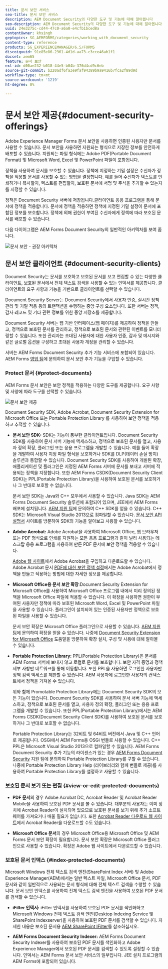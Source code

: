 ```yaml
---
title: 문서 보안 서비스
seo-title: 문서 보안 서비스
description: AEM Document Security의 다양한 도구 및 기능에 대해 알아봅니다
seo-description: AEM Document Security의 다양한 도구 및 기능에 대해 알아봅니다
uuid: 24e3275c-cd44-47c0-a6a0-e4cfb1bced8a
contentOwner: khsingh
geptopics: SG_AEMFORMS/categories/working_with_document_security
content-type: reference
products: SG_EXPERIENCEMANAGER/6.5/FORMS
discoiquuid: 91e85e86-2361-4d1d-aa73-c3cce46ab1f1
docset: aem65
feature: 문서 보안
exl-id: d00ae232-b018-44e5-b04b-376d4cd9c6eb
source-git-commit: b220adf6fa3e9faf94389b9a9416b7fca2f89d9d
workflow-type: tm+mt
source-wordcount: '1219'
ht-degree: 0%

---
```


# 문서 보안 제공{#document-security-offerings}

Adobe Experience Manager Forms 문서 보안을 사용하면 인증된 사용자만 문서를 사용할 수 있습니다. 문서 보안을 사용하면 지원되는 형식으로 저장한 정보를 안전하게 배포할 수 있습니다. 지원되는 파일 형식에는 Adobe PDF(Portable Document Format) 및 Microsoft Word, Excel 및 PowerPoint 파일이 포함됩니다.

정책을 사용하여 문서를 보호할 수 있습니다. 정책에 지정하는 기밀 설정은 수신자가 정책을 적용할 문서를 사용할 수 있는 방법을 결정합니다. 예를 들어 수신자가 텍스트를 인쇄하거나 복사할지, 텍스트를 편집할지, 보호된 문서에 서명 및 주석을 추가할 수 있는지를 지정할 수 있습니다.

정책은 Document Security 서버에 저장됩니다.클라이언트 응용 프로그램을 통해 문서에 정책을 적용합니다. 문서에 정책을 적용하면 정책에 지정된 기밀 설정이 문서에 포함된 정보를 보호합니다. 정책에 의해 권한이 부여된 수신자에게 정책에 따라 보호된 문서를 배포할 수 있습니다.

다음 다이어그램은 AEM Forms Document Security의 일반적인 아키텍처를 보여 줍니다.

![문서 보안 - 권장 아키텍처](do-not-localize/document_security_architecture.png)

## 문서 보안 클라이언트 {#document-security-clients}

Document Security는 문서를 보호하고 보호된 문서를 보고 편집할 수 있는 다양한 클라이언트, 보호된 문서에서 전체 텍스트 검색을 사용할 수 있는 인덱서를 제공합니다. 클라이언트의 요구 사항과 기능을 기반으로 클라이언트를 선택할 수 있습니다.

Document Security Server는 Document Security에서 사용자 인증, 실시간 정책 관리 및 기밀 적용 등의 트랜잭션을 수행하는 중앙 구성 요소입니다. 또한 서버는 정책, 감사 레코드 및 기타 관련 정보를 위한 중앙 저장소를 제공합니다.

Document Security 서버는 웹 기반 인터페이스(웹 페이지)를 제공하여 정책을 만들고, 정책으로 보호된 문서를 관리하고, 정책으로 보호된 문서와 관련된 이벤트를 모니터링할 수 있습니다. 또한 관리자는 초대된 사용자에 대한 사용자 인증, 감사 및 메시지와 같은 글로벌 옵션을 구성하고 초대된 사용자 계정을 관리할 수 있습니다.

서버는 AEM Forms Document Security 추가 기능 서비스에 포함되어 있습니다. AEM Forms [영업 팀](https://www.adobe.com/products/request-consultation/marketing-cloud.html?s_osc=70114000002JNwKAAW&amp;s_iid=70114000002JHs3AAG)에 문의하여 문서 보안 추가 기능을 구입할 수 있습니다.

### Protect 문서 {#protect-documents}

AEM Forms 문서 보안은 보안 정책을 적용하는 다양한 도구를 제공합니다. 요구 사항 및 사양에 따라 도구를 선택할 수 있습니다.

![문서 보안 제공](assets/document-security-offerings.png)

Document Security SDK, Adobe Acrobat, Document Security Extension for Microsoft Office 또는 Portable Protection Library 를 사용하여 보안 정책을 적용하고 추적할 수 있습니다.

* **문서 보안 SDK:**  SDK는 기능이 풍부한 클라이언트입니다. Document Security SDK를 사용하여 문서 서버 기능에 액세스하고, 정책으로 보호된 문서를 열고, 사용자 정의 확장, 플러그인 또는 응용 프로그램을 개발할 수 있습니다. 예를 들어 확장을 개발하여 사용자 지정 파일 형식을 보호하거나 SDK를 DLP(데이터 손실 방지) 솔루션과 통합할 수 있습니다. Document Security SDK를 사용하여 개발된 확장, 애플리케이션 및 플러그인은 지정된 AEM Forms 서버에 문서를 보내고 서버에 적용되는 정책을 지정합니다. 또한 AEM Forms CSDK(Document Security Client SDK)는 PPL(Portable Protection Library)을 사용하여 보호된 문서를 보호하거나 그 반대로 보호할 수 없습니다.

   문서 보안 SDK는 Java와 C++ 모두에서 사용할 수 있습니다. Java SDK는 AEM Forms Document Security 솔루션에 포함되어 있으며, JEE에서 AEM Forms 배포에 설치됩니다. [AEM 지원 팀](https://helpx.adobe.com/kr/marketing-cloud/contact-support.html)에 문의하여 C++ SDK를 얻을 수 있습니다. C++ SDK는 Microsoft Visual Studio 2013으로 컴파일할 수 있습니다. [문서 보안 API 설명서](https://help.adobe.com/en_US/livecycle/11.0/Services/WS92d06802c76abadb76c48dfe12dbeb3e281-7ff0.2.html) 사이트를 방문하여 SDK의 기능을 알아보고 사용할 수 있습니다.

* **Adobe Acrobat:** Adobe Acrobat을 사용하여 Microsoft Office, 웹 브라우저 또는 PDF 형식으로 인쇄를 지원하는 모든 응용 프로그램과 같이 널리 사용되는 데스크탑 응용 프로그램을 사용하여 만든 PDF 문서에 보안 정책을 적용할 수 있습니다.

   [Adobe 웹 사이트](https://acrobat.adobe.com/us/en/free-trial-download.html)에서 Adobe Acrobat을 구입하고 다운로드할 수 있습니다. Adobe Acrobat 문서 [PDF에 대한 보안 정책 설정](https://helpx.adobe.com/acrobat/using/setting-security-policies-pdfs.html)에서는 Adobe Acrobat에서 정책을 만들고 적용하는 방법에 대한 자세한 정보를 제공합니다.

* **Microsoft Office용 문서 보안 확장**:Document Security Extension for Microsoft Office를 사용하여 Microsoft Office 프로그램 내에서 미리 정의된 정책을 Microsoft Office 파일에 적용할 수 있습니다. 이 확장을 사용하면 권한이 부여된 사용자만 정책에 따라 보호된 Microsoft Word, Excel 및 PowerPoint 파일을 사용할 수 있습니다. 플러그인이 설치되어 있는 인증된 사용자만 정책으로 보호된 파일을 사용할 수 있습니다.

   문서 보안 확장은 Microsoft Office 플러그인으로 사용할 수 있습니다. [AEM 지원 팀](https://helpx.adobe.com/ca/marketing-cloud/contact-support.html)에 문의하여 확장을 얻을 수 있습니다. 나중에 [Document Security Extension for Microsoft Office](https://helpx.adobe.com/aem-forms/aem-document-security/download-installer.html) 도움말을 방문하여 확장 설치, 구성 및 사용에 대해 알아볼 수 있습니다.

* **Portable Protection Library:**  PPL(Portable Protection Library)은 문서를 AEM Forms 서버에 보내지 않고 로컬로 문서를 보호합니다. 보안 자격 증명과 정책 세부 사항만 네트워크를 통해 이동합니다. 또한 PPL을 사용하면 로그인한 사용자만 정책 검색 액세스를 제한할 수 있습니다. AEM 사용자에 로그인한 사용자의 컨텍스트에서 정책을 가져올 수 있습니다.

   위와 함께 Promotable Protection Library에는 Document Security SDK의 모든 기능이 있습니다. Document Security SDK를 사용하여 문서 서버 기능에 액세스하고, 정책으로 보호된 문서를 열고, 사용자 정의 확장, 플러그인 또는 응용 프로그램을 개발할 수 있습니다. 또한 PPL(Portable Protection Library)에서는 AEM Forms CSDK(Document Security Client SDK)를 사용하여 보호된 문서를 보호하거나 그 반대로 보호할 수 없습니다.

   Portable Protection Library는 32비트 및 64비트 버전에서 Java 및 C++ 언어로 제공됩니다. OSGi에서 AEM Forms용 OSGi 번들로 사용할 수 있습니다. C++ PPL은 Microsoft Visual Studio 2013으로 컴파일할 수 있습니다. AEM Forms Document Security 추가 기능의 라이센스가 있는 경우 [AEM Forms Document Security](https://helpx.adobe.com/marketing-cloud/contact-support.html) 지원 팀에 문의하여 Portable Protection Library를 구할 수 있습니다. 나중에 Portable Protection Library Help (라이브러리와 함께 번들로 제공)를 사용하여 Portable Protection Library를 설정하고 사용할 수 있습니다.

### 보호된 문서 보기 또는 편집 {#view-or-edit-protected-documents}

* **PDF 문서**&#x200B;의 경우 Adobe Acrobat DC, Acrobat Reader 및 Acrobat Reader Mobile을 사용하여 보호된 PDF 문서를 볼 수 있습니다. 대부분의 사용자는 이미 장치에 Acrobat Reader이 설치되어 있으므로 보호된 문서를 보기 위해 추가 소프트웨어를 가져오거나 배울 필요가 없습니다. 또한 [Acrobat Reader 다운로드 웹 사이트](https://get.adobe.com/reader/)에서 Acrobat Reader을 다운로드할 수도 있습니다.

* **Microsoft Office 문서**&#x200B;의 경우 Microsoft Office용 Microsoft Office 및 AEM Forms 문서 보안 확장이 필요합니다. 문서 보안 확장은 Microsoft Office 플러그인으로 사용할 수 있습니다. 확장은 Adobe 웹 사이트에서 다운로드할 수 있습니다.

### 보호된 문서 인덱스 {#index-protected-documents}

Microsoft Windows 전체 텍스트 검색 엔진(SharePoint Index 서버) 및 Adobe Experience Manager(AEM)에서는 일반 텍스트 파일, Microsoft Office 문서, PDF 문서와 같이 일반적으로 사용되는 문서 형식에 대해 전체 텍스트 검색을 수행할 수 있습니다. 문서 보안 인덱스를 사용하여 전체 텍스트 검색 엔진을 사용하여 보호된 PDF 문서를 검색할 수 있습니다.

* **iFilter 인덱서:**  iFilter 인덱서를 사용하여 보호된 PDF 문서를 색인화하고 Microsoft Windows 전체 텍스트 검색 엔진(Desktop Indexing Service 및 SharePoint Indexserver)을 사용하여 보호된 PDF 문서를 검색할 수 있습니다. 자세한 내용은 보호된 문서용 [AEM SharePoint IFilter](assets/sharepoint-ifilter-doc-security.pdf)를 참조하십시오.

* **AEM Forms Document Security Indexer:** AEM Forms Document Security Indexer를 사용하여 보호된 PDF 문서를 색인화하고 Adobe Experience Manager에서 보호된 PDF 문서를 검색할 수 있도록 설정할 수 있습니다. 인덱서는 AEM Forms 문서 보안 서비스의 일부입니다. JEE 설치 프로그램의 AEM Forms에 포함되어 있습니다.
